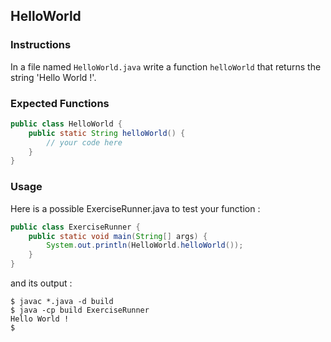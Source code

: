 ## HelloWorld

### Instructions

In a file named `HelloWorld.java` write a function `helloWorld` that returns the string 'Hello World !'.

### Expected Functions

```java
public class HelloWorld {
    public static String helloWorld() {
        // your code here
    }
}
```

### Usage

Here is a possible ExerciseRunner.java to test your function :

```java
public class ExerciseRunner {
    public static void main(String[] args) {
        System.out.println(HelloWorld.helloWorld());
    }
}
```

and its output :

```shell
$ javac *.java -d build
$ java -cp build ExerciseRunner
Hello World !
$
```
